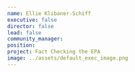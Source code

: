 ```yaml
---
name: Ellie Klibaner-Schiff
executive: false
director: false
lead: false
community_manager:   
position:  
project: Fact Checking the EPA
image: ../assets/default_exec_image.png
---
```

